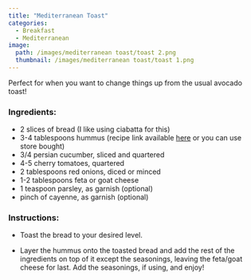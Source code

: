 ```yaml
---
title: "Mediterranean Toast"
categories:
  - Breakfast
  - Mediterranean
image:
  path: /images/mediterranean toast/toast 2.png
  thumbnail: /images/mediterranean toast/toast 1.png
---
```


Perfect for when you want to change things up from the usual avocado toast!


### Ingredients:

* 2 slices of bread (I like using ciabatta for this)
* 3-4 tablespoons hummus (recipe link available [here](https://www.whatsprernacooking.com/mediterranean/sides/vegan/hummus/) or you can use store bought)
* 3/4 persian cucumber, sliced and quartered
* 4-5 cherry tomatoes, quartered
* 2 tablespoons red onions, diced or minced
* 1-2 tablespoons feta or goat cheese
* 1 teaspoon parsley, as garnish (optional)
* pinch of cayenne, as garnish (optional)
  


### Instructions:

* Toast the bread to your desired level.

* Layer the hummus onto the toasted bread and add the rest of the ingredients on top of it except the seasonings, leaving the feta/goat cheese for last. Add the seasonings, if using, and enjoy!

